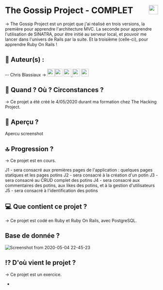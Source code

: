 # The Gossip Project - COMPLET <img src="https://raw.githubusercontent.com/matiassingers/awesome-readme/master/icon.png" width="30px" style="float: right">


→ The Gossip Project est un projet que j'ai réalisé en trois versions, la première pour apprendre l'architecture MVC. La seconde pour apprendre l'utilisation de SINATRA, pour être initié au serveur local, et pouvoir me lancer dans l'univers de Rails par la suite. Et la troisième (celle-ci), pour apprendre Ruby On Rails !  

## 👤  Auteur(s) : 

-- Chris Blassiaux → 
[<img src="http://pngimg.com/uploads/github/github_PNG40.png" width="25" >](https://github.com/ChrisBlassiaux )[<img src="https://user-images.githubusercontent.com/59894954/79057092-9281bc00-7c5d-11ea-9392-783b52f9dae4.png" width="25" >](https://chrisb.fr/)  [<img src="https://www.crossfitchelles.com/wp-content/uploads/2019/03/linkedin-icon-logo-png-transparent.png" width="25" >  ](https://www.linkedin.com/in/christopher-blassiaux-802891198/)  [<img src="https://upload.wikimedia.org/wikipedia/commons/4/45/New_Logo_Gmail.svg" width="25" >](chrisblassiaux@gmail.com)   [<img src="https://www.toomed.com/blog/wp-content/uploads/2018/09/new-instagram-logo-png-transparent.png" width="25" > ](https://www.instagram.com/chris.blassiaux/) 

## :calendar:  Quand ? Où ? Circonstances ?

→ Ce projet a été créé le 4/05/2020 durant ma formation chez The Hacking Project.

## :eyes:  Aperçu ?
Apercu screenshot 

## :top:  Progression ?

→ Ce projet est en cours. 

J1 - sera consacré aux premières pages de l'application : quelques pages statiques et les pages potins
J2 - sera consacré à la création d'un potin
J3 - sera consacré au CRUD complet des potins
J4 - sera consacré aux commentaires des potins, aux likes des potins, et à la gestion d'utilisateurs
J5 - sera consacré à l'identification des potins

## :computer:  Que contient ce projet ?

→ Ce projet est codé en Ruby et Ruby On Rails, avec PostgreSQL.

## Base de donnée ?
![Screenshot from 2020-05-04 22-45-23](https://user-images.githubusercontent.com/59894954/81011926-08da9e00-8e59-11ea-8c03-24e41d381691.png)

## :interrobang:  D'où vient le projet ?

→ Ce projet est un exercice.

*